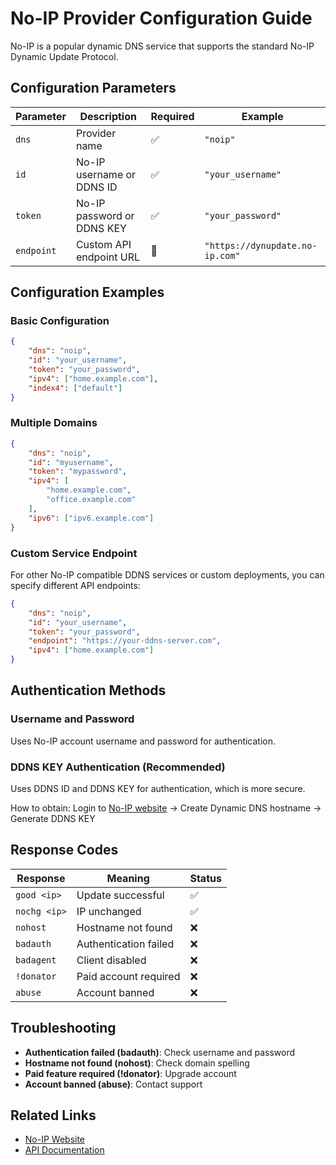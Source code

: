 # No-IP Provider Configuration Guide

No-IP is a popular dynamic DNS service that supports the standard No-IP Dynamic Update Protocol.

## Configuration Parameters

| Parameter | Description | Required | Example |
|-----------|-------------|----------|---------|
| `dns` | Provider name | ✅ | `"noip"` |
| `id` | No-IP username or DDNS ID | ✅ | `"your_username"` |
| `token` | No-IP password or DDNS KEY | ✅ | `"your_password"` |
| `endpoint` | Custom API endpoint URL | 🔘 | `"https://dynupdate.no-ip.com"` |

## Configuration Examples

### Basic Configuration

```json
{
    "dns": "noip",
    "id": "your_username",
    "token": "your_password",
    "ipv4": ["home.example.com"],
    "index4": ["default"]
}
```

### Multiple Domains

```json
{
    "dns": "noip",
    "id": "myusername", 
    "token": "mypassword",
    "ipv4": [
        "home.example.com",
        "office.example.com"
    ],
    "ipv6": ["ipv6.example.com"]
}
```

### Custom Service Endpoint

For other No-IP compatible DDNS services or custom deployments, you can specify different API endpoints:

```json
{
    "dns": "noip",
    "id": "your_username",
    "token": "your_password", 
    "endpoint": "https://your-ddns-server.com",
    "ipv4": ["home.example.com"]
}
```

## Authentication Methods

### Username and Password

Uses No-IP account username and password for authentication.

### DDNS KEY Authentication (Recommended)

Uses DDNS ID and DDNS KEY for authentication, which is more secure.

How to obtain: Login to [No-IP website](https://www.noip.com/) → Create Dynamic DNS hostname → Generate DDNS KEY

## Response Codes

| Response | Meaning | Status |
|----------|---------|--------|
| `good <ip>` | Update successful | ✅ |
| `nochg <ip>` | IP unchanged | ✅ |
| `nohost` | Hostname not found | ❌ |
| `badauth` | Authentication failed | ❌ |
| `badagent` | Client disabled | ❌ |
| `!donator` | Paid account required | ❌ |
| `abuse` | Account banned | ❌ |

## Troubleshooting

- **Authentication failed (badauth)**: Check username and password
- **Hostname not found (nohost)**: Check domain spelling
- **Paid feature required (!donator)**: Upgrade account
- **Account banned (abuse)**: Contact support

## Related Links

- [No-IP Website](https://www.noip.com/)
- [API Documentation](https://www.noip.com/integrate/request)
